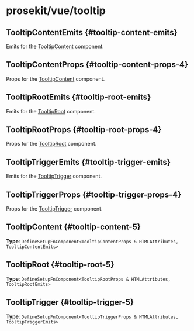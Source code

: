 # prosekit/vue/tooltip

## TooltipContentEmits {#tooltip-content-emits}

Emits for the [TooltipContent](tooltip.md#tooltip-content-5) component.

## TooltipContentProps {#tooltip-content-props-4}

Props for the [TooltipContent](tooltip.md#tooltip-content-5) component.

## TooltipRootEmits {#tooltip-root-emits}

Emits for the [TooltipRoot](tooltip.md#tooltip-root-5) component.

## TooltipRootProps {#tooltip-root-props-4}

Props for the [TooltipRoot](tooltip.md#tooltip-root-5) component.

## TooltipTriggerEmits {#tooltip-trigger-emits}

Emits for the [TooltipTrigger](tooltip.md#tooltip-trigger-5) component.

## TooltipTriggerProps {#tooltip-trigger-props-4}

Props for the [TooltipTrigger](tooltip.md#tooltip-trigger-5) component.

## TooltipContent {#tooltip-content-5}

**Type**: `DefineSetupFnComponent<TooltipContentProps & HTMLAttributes, TooltipContentEmits>`

## TooltipRoot {#tooltip-root-5}

**Type**: `DefineSetupFnComponent<TooltipRootProps & HTMLAttributes, TooltipRootEmits>`

## TooltipTrigger {#tooltip-trigger-5}

**Type**: `DefineSetupFnComponent<TooltipTriggerProps & HTMLAttributes, TooltipTriggerEmits>`
